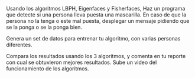 Usando los algoritmos LBPH, Eigenfaces y Fisherfaces, Haz un programa que detecte si una persona lleva puesta una mascarilla. En caso de que la persona no la tenga o este mal puesta, desplegar un mensaje pidiendo que se la ponga o se la ponga bien.

Genera un set de datos para entrenar tu algoritmo, con varias personas diferentes.

Compara los resultados usando los 3 algoritmos, y comenta en tu reporte con cual se obtuvieron mejores resultados.
Sube un video del funcionamiento de los algoritmos.
